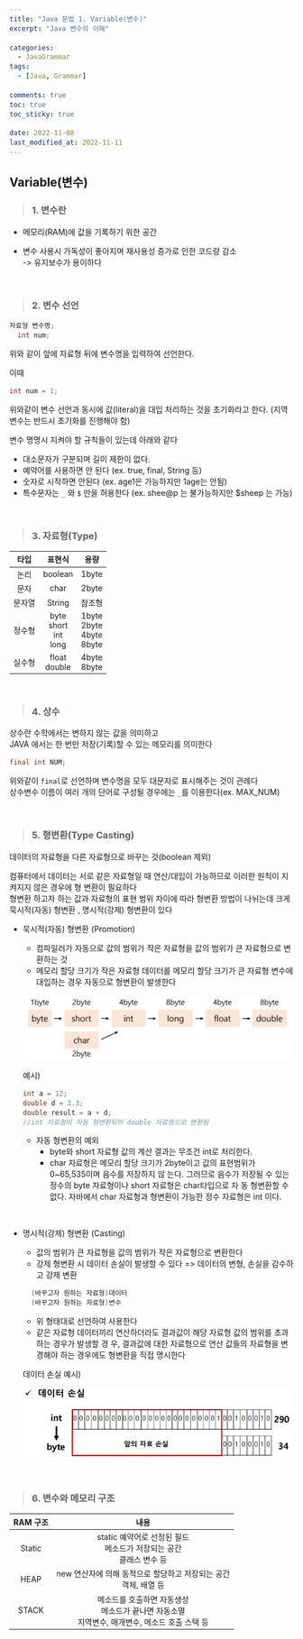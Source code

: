 ```yaml
---
title: "Java 문법 1. Variable(변수)"
excerpt: "Java 변수의 이해"

categories:
  - JavaGrammar
tags:
  - [Java, Grammar]

comments: true
toc: true
toc_sticky: true

date: 2022-11-08
last_modified_at: 2022-11-11
---
```


## Variable(변수)

> ### 1. 변수란

- 메모리(RAM)에 값을 기록하기 위한 공간
- 변수 사용시 가독성이 좋아지며 재사용성 증가로 인한 코드량 감소  
  -> 유지보수가 용이하다

  <br>

> ### 2. 변수 선언

```java
자료형 변수명;
  int num;
```

위와 같이 앞에 자료형 뒤에 변수명을 입력하여 선언한다.

이때

```java
int num = 1;
```

위와같이 변수 선언과 동시에 값(literal)을 대입 처리하는 것을 초기화라고 한다. (지역변수는 반드시 초기화를 진행해야 함)

변수 명명시 지켜야 할 규칙들이 있는데 아래와 같다

- 대소문자가 구분되며 길이 제한이 없다.
- 예약어를 사용하면 안 된다 (ex. true, final, String 등)
- 숫자로 시작하면 안된다 (ex. age1은 가능하지만 1age는 안됨)
- 특수문자는 `_` 와 `$` 만을 허용한다 (ex. shee@p 는 불가능하지만 $sheep 는 가능)

<br>

> ### 3. 자료형(Type)

|  타입  |            표현식            |               용량                |
| :----: | :--------------------------: | :-------------------------------: |
|  논리  |           boolean            |               1byte               |
|  문자  |             char             |               2byte               |
| 문자열 |            String            |              참조형               |
| 정수형 | byte<br>short<br>int<br>long | 1byte<br>2byte<br>4byte<br> 8byte |
| 실수형 |      float <br> double       |         4byte <br> 8byte          |

  <br>

> ### 4. 상수

상수란 수학에서는 변하지 않는 값을 의미하고  
JAVA 에서는 한 번만 저장(기록)할 수 있는 메모리를 의미한다

```java
final int NUM;
```

위와같이 `final`로 선언하며 변수명을 모두 대문자로 표시해주는 것이 관례다  
상수변수 이름이 여러 개의 단어로 구성될 경우에는 `_`를 이용한다(ex. MAX_NUM)

<br>

> ### 5. 형변환(Type Casting)

데이터의 자료형을 다른 자료형으로 바꾸는 것(boolean 제외)

컴퓨터에서 데이터는 서로 같은 자료형일 때 연산/대입이 가능하므로 이러한 원칙이 지켜지지 않은 경우에 형 변환이 필요하다  
형변환 하고자 하는 값과 자료형의 표현 범위 차이에 따라 형변환 방법이 나뉘는데 크게 묵시적(자동) 형변환 , 명시적(강제) 형변환이 있다

- 묵시적(자동) 형변환 (Promotion)

  - 컴파일러가 자동으로 값의 범위가 작은 자료형을 값의 범위가 큰 자료형으로 변환하는 것
  - 메모리 할당 크기가 작은 자료형 데이터를 메모리 할당 크기가 큰 자료형 변수에 대입하는 경우 자동으로 형변환이 발생한다

  <p align="center">
    <img width="calc(100% - #{$right-sidebar-width-narrow})" height="auto" src="/assets/images/variable_chart.png">
  </p>

  예시)

  ```java
  int a = 12;
  double d = 3.3;
  double result = a + d;
  //int 자료형이 자동 형변환되어 double 자료형으로 변환됨
  ```

  - 자동 형변환의 예외
    - byte와 short 자료형 값의 계산 결과는 무조건 int로 처리한다.
    - char 자료형은 메모리 할당 크기가 2byte이고 값의 표현범위가 0~65,535이며 음수를 저장하지 않
      는다. 그러므로 음수가 저장될 수 있는 정수의 byte 자료형이나 short 자료형은 char타입으로 자
      동 형변환할 수 없다. 자바에서 char 자료형과 형변환이 가능한 정수 자료형은 int 이다.

<br>

- 명시적(강제) 형변환 (Casting)

  - 값의 범위가 큰 자료형을 값의 범위가 작은 자료형으로 변환한다
  - 강제 형변환 시 데이터 손실이 발생할 수 있다 => 데이터의 변형, 손실을 감수하고 강제 변환

  ```java
    (바꾸고자 원하는 자료형)데이터
    (바꾸고자 원하는 자료형)변수
  ```

  - 위 형태대로 선언하여 사용한다
  - 같은 자료형 데이터끼리 연산하더라도 결과값이 해당 자료형 값의 범위를 초과하는 경우가 발생할 경
    우, 결과값에 대한 자료형으로 연산 값들의 자료형을 변경해야 하는 경우에도 형변환을 직접 명시한다

  데이터 손실 예시)
  <p align="center">
    <img width="calc(100% - #{$right-sidebar-width-narrow})" height="auto" src="/assets/images/lost_data.png">
  </p>

<br>

> ### 6. 변수와 메모리 구조

| RAM 구조 |                                                 내용                                                  |
| :------: | :---------------------------------------------------------------------------------------------------: |
|  Static  |              static 예약어로 선정된 필드 <br> 메소드가 저장되는 공간 <br> 클래스 변수 등              |
|   HEAP   |                 new 연산자에 의해 동적으로 할당하고 저장되는 공간 <br> 객체, 배열 등                  |
|  STACK   | 메소드를 호출하면 자동생성 <br> 메소드가 끝나면 자동소멸 <br> 지역변수, 매개변수, 메소드 호출 스택 등 |
